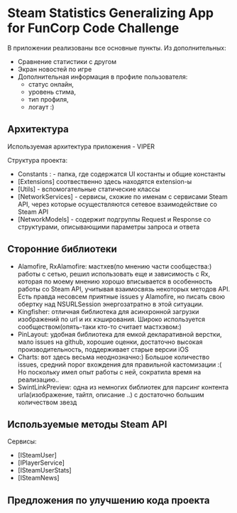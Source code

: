 # Steam Statistics Generalizing App for FunCorp Code Challenge

В приложении реализованы все основные пункты.
Из дополнительных:
- Сравнение статистики с другом
- Экран новостей по игре
- Дополнительная информация в профиле пользователя: 
  - статус онлайн, 
  - уровень стима,
  - тип профиля, 
  - логаут :)

## Архитектура

Используемая архитектура приложения - VIPER

Структура проекта:

- Constants : - папка, где содержатся UI костанты и общие константы 
- [Extensions] соотвественно здесь находятся extension-ы
- [Utils] - вспомогательные статические классы
- [NetworkServices] - сервисы, схожие по именам с сервисами Steam API, через которые осуществляются сетевое взаимодействие со Steam API
- [NetworkModels] - содержит подгруппы Request и Response со структурами, описывающими параметры запроса и ответа


## Сторонние библиотеки

- Alamofire, RxAlamofire: мастхев(по мнению части сообщества:) работы с сетью, решил использовать еще и 
зависимость с Rx, которая по моему мнению хорошо вписывается в особенность работы со Steam API, учитывая взаимосвязь некоторых методов API. Есть правда несовсем приятные issues у Alamofire, но писать свою обертку над NSURLSession энергозатратно в этой ситуации.
- Kingfisher: отличная библиотека для асинхронной загрузки изображений по url и их кэширования. Широко используется сообществом(опять-таки кто-то считает мастхэвом:)
- PinLayout: удобная библиотека для емкой декларативной верстки, мало issues на github, хорошие оценки, достаточно высокая производительность, поддерживает старые версии iOS
- Charts: вот здесь весьма неоднозначно:) Большое количество issues, средний порог вхождения для правильной кастомизации :( Но поскольку имел опыт работы с ней, сократила время на реализацию..
- SwintLinkPreview: одна из немногих библиотек для парсинг контента urla(изображение, тайтл, описание ..) с достаточно большим количеством звезд

## Используемые методы Steam API

Сервисы:
- [ISteamUser]
- [IPlayerService]
- [ISteamUserStats]
- [ISteamNews]


## Предложения по улучшению кода проекта
